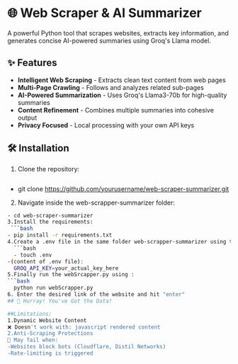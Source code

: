 # 🌐 Web Scraper & AI Summarizer

A powerful Python tool that scrapes websites, extracts key information, and generates concise AI-powered summaries using Groq's Llama model.

## ✨ Features

- **Intelligent Web Scraping** - Extracts clean text content from web pages
- **Multi-Page Crawling** - Follows and analyzes related sub-pages
- **AI-Powered Summarization** - Uses Groq's Llama3-70b for high-quality summaries
- **Content Refinement** - Combines multiple summaries into cohesive output
- **Privacy Focused** - Local processing with your own API keys

## 🛠️ Installation

1. Clone the repository:
   ```bash
  - git clone https://github.com/yourusername/web-scraper-summarizer.git
2. Navigate inside the web-scrapper-summarizer folder:
  ```bash
  - cd web-scraper-summarizer
3.Install the requirements:
   ```bash
  - pip install -r requirements.txt
4.Create a .env file in the same folder web-scrapper-summarizer using these commands:
    ```bash
    - touch .env
  -(content of .env file):
    GROQ_API_KEY=your_actual_key_here
5.Finally run the webSrcapper.py using :
  ```bash
    python run webScrapper.py
6. Enter the desired link of the website and hit "enter"
## 🎉 Hurray! You've Got the Data!

##Limitations:
1.Dynamic Website Content
❌ Doesn't work with: javascript rendered content
2.Anti-Scraping Protections
🛑 May fail when:
-Websites block bots (Cloudflare, Distil Networks)
-Rate-limiting is triggered 
